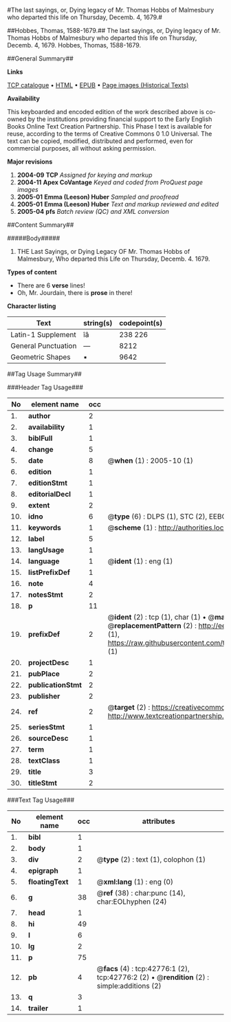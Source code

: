 #The last sayings, or, Dying legacy of Mr. Thomas Hobbs of Malmesbury who departed this life on Thursday, Decemb. 4, 1679.#

##Hobbes, Thomas, 1588-1679.##
The last sayings, or, Dying legacy of Mr. Thomas Hobbs of Malmesbury who departed this life on Thursday, Decemb. 4, 1679.
Hobbes, Thomas, 1588-1679.

##General Summary##

**Links**

[TCP catalogue](http://www.ota.ox.ac.uk/tcp/)  • 
[HTML](http://tei.it.ox.ac.uk/tcp/Texts-HTML/free/A43/A43996.html)  • 
[EPUB](http://tei.it.ox.ac.uk/tcp/Texts-EPUB/free/A43/A43996.epub) • 
[Page images (Historical Texts)](https://data.historicaltexts.jisc.ac.uk/view?pubId=eebo-09340107e&pageId=eebo-09340107e-42776-1)

**Availability**

This keyboarded and encoded edition of the
	       work described above is co-owned by the institutions
	       providing financial support to the Early English Books
	       Online Text Creation Partnership. This Phase I text is
	       available for reuse, according to the terms of Creative
	       Commons 0 1.0 Universal. The text can be copied,
	       modified, distributed and performed, even for
	       commercial purposes, all without asking permission.

**Major revisions**

1. __2004-09__ __TCP__ *Assigned for keying and markup*
1. __2004-11__ __Apex CoVantage__ *Keyed and coded from ProQuest page images*
1. __2005-01__ __Emma (Leeson) Huber__ *Sampled and proofread*
1. __2005-01__ __Emma (Leeson) Huber__ *Text and markup reviewed and edited*
1. __2005-04__ __pfs__ *Batch review (QC) and XML conversion*

##Content Summary##

#####Body#####

1. THE Last Sayings, or Dying Legacy OF Mr. Thomas Hobbs of Malmesbury, Who departed this Life on Thursday, Decemb. 4. 1679.

**Types of content**

  * There are 6 **verse** lines!
  * Oh, Mr. Jourdain, there is **prose** in there!

**Character listing**


|Text|string(s)|codepoint(s)|
|---|---|---|
|Latin-1 Supplement|îâ|238 226|
|General Punctuation|—|8212|
|Geometric Shapes|▪|9642|

##Tag Usage Summary##

###Header Tag Usage###

|No|element name|occ|attributes|
|---|---|---|---|
|1.|__author__|2||
|2.|__availability__|1||
|3.|__biblFull__|1||
|4.|__change__|5||
|5.|__date__|8| @__when__ (1) : 2005-10 (1)|
|6.|__edition__|1||
|7.|__editionStmt__|1||
|8.|__editorialDecl__|1||
|9.|__extent__|2||
|10.|__idno__|6| @__type__ (6) : DLPS (1), STC (2), EEBO-CITATION (1), OCLC (1), VID (1)|
|11.|__keywords__|1| @__scheme__ (1) : http://authorities.loc.gov/ (1)|
|12.|__label__|5||
|13.|__langUsage__|1||
|14.|__language__|1| @__ident__ (1) : eng (1)|
|15.|__listPrefixDef__|1||
|16.|__note__|4||
|17.|__notesStmt__|2||
|18.|__p__|11||
|19.|__prefixDef__|2| @__ident__ (2) : tcp (1), char (1)  •  @__matchPattern__ (2) : ([0-9\-]+):([0-9IVX]+) (1), (.+) (1)  •  @__replacementPattern__ (2) : http://eebo.chadwyck.com/downloadtiff?vid=$1&page=$2 (1), https://raw.githubusercontent.com/textcreationpartnership/Texts/master/tcpchars.xml#$1 (1)|
|20.|__projectDesc__|1||
|21.|__pubPlace__|2||
|22.|__publicationStmt__|2||
|23.|__publisher__|2||
|24.|__ref__|2| @__target__ (2) : https://creativecommons.org/publicdomain/zero/1.0/ (1), http://www.textcreationpartnership.org/docs/. (1)|
|25.|__seriesStmt__|1||
|26.|__sourceDesc__|1||
|27.|__term__|1||
|28.|__textClass__|1||
|29.|__title__|3||
|30.|__titleStmt__|2||


###Text Tag Usage###

|No|element name|occ|attributes|
|---|---|---|---|
|1.|__bibl__|1||
|2.|__body__|1||
|3.|__div__|2| @__type__ (2) : text (1), colophon (1)|
|4.|__epigraph__|1||
|5.|__floatingText__|1| @__xml:lang__ (1) : eng (0)|
|6.|__g__|38| @__ref__ (38) : char:punc (14), char:EOLhyphen (24)|
|7.|__head__|1||
|8.|__hi__|49||
|9.|__l__|6||
|10.|__lg__|2||
|11.|__p__|75||
|12.|__pb__|4| @__facs__ (4) : tcp:42776:1 (2), tcp:42776:2 (2)  •  @__rendition__ (2) : simple:additions (2)|
|13.|__q__|3||
|14.|__trailer__|1||
